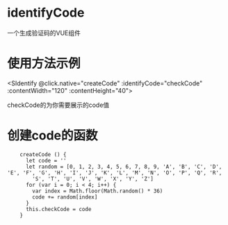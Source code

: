 # identifyCode
一个生成验证码的VUE组件
# 使用方法示例

<SIdentify @click.native="createCode" :identifyCode="checkCode" :contentWidth="120" :contentHeight="40"></SIdentify>

checkCode的为你需要展示的code值

# 创建code的函数

        createCode () {
          let code = ''
          let random = [0, 1, 2, 3, 4, 5, 6, 7, 8, 9, 'A', 'B', 'C', 'D', 'E', 'F', 'G', 'H', 'I', 'J', 'K', 'L', 'M', 'N', 'O', 'P', 'Q', 'R',
            'S', 'T', 'U', 'V', 'W', 'X', 'Y', 'Z']
          for (var i = 0; i < 4; i++) {
            var index = Math.floor(Math.random() * 36)
            code += random[index]
          }
          this.checkCode = code
        }
